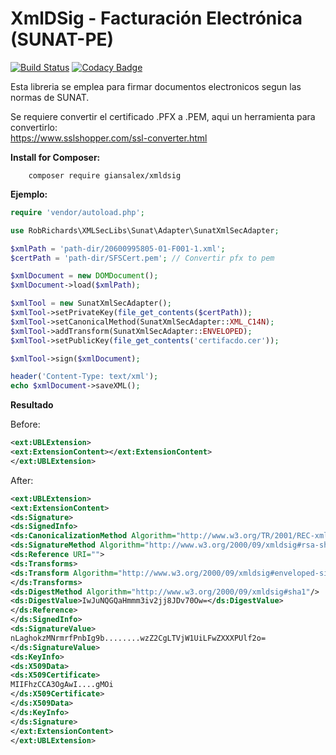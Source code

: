 # XmlDSig - Facturación Electrónica (SUNAT-PE)
[![Build Status](https://api.travis-ci.org/giansalex/xmldsig.svg?branch=master)](https://api.travis-ci.org/giansalex/xmldsig)
[![Codacy Badge](https://api.codacy.com/project/badge/Grade/bebcd8e55eac4e409525b2d7fb98f269)](https://www.codacy.com/app/giansalex/xmldsig?utm_source=github.com&amp;utm_medium=referral&amp;utm_content=giansalex/xmldsig&amp;utm_campaign=Badge_Grade)

Esta libreria se emplea para firmar documentos electronicos segun las normas de SUNAT.

Se requiere convertir el certificado .PFX a .PEM, aqui un herramienta para convertirlo:  
https://www.sslshopper.com/ssl-converter.html

**Install for Composer:**

        composer require giansalex/xmldsig

        
**Ejemplo:**
```php
require 'vendor/autoload.php';

use RobRichards\XMLSecLibs\Sunat\Adapter\SunatXmlSecAdapter;

$xmlPath = 'path-dir/20600995805-01-F001-1.xml';
$certPath = 'path-dir/SFSCert.pem'; // Convertir pfx to pem 

$xmlDocument = new DOMDocument();
$xmlDocument->load($xmlPath);

$xmlTool = new SunatXmlSecAdapter();
$xmlTool->setPrivateKey(file_get_contents($certPath));
$xmlTool->setCanonicalMethod(SunatXmlSecAdapter::XML_C14N);
$xmlTool->addTransform(SunatXmlSecAdapter::ENVELOPED);
$xmlTool->setPublicKey(file_get_contents('certifacdo.cer'));

$xmlTool->sign($xmlDocument);

header('Content-Type: text/xml');
echo $xmlDocument->saveXML();
```

**Resultado**  

Before:
```xml
<ext:UBLExtension>
<ext:ExtensionContent></ext:ExtensionContent>
</ext:UBLExtension>
```

After:
```xml
<ext:UBLExtension>
<ext:ExtensionContent>
<ds:Signature>
<ds:SignedInfo>
<ds:CanonicalizationMethod Algorithm="http://www.w3.org/TR/2001/REC-xml-c14n-20010315"/>
<ds:SignatureMethod Algorithm="http://www.w3.org/2000/09/xmldsig#rsa-sha1"/>
<ds:Reference URI="">
<ds:Transforms>
<ds:Transform Algorithm="http://www.w3.org/2000/09/xmldsig#enveloped-signature"/>
</ds:Transforms>
<ds:DigestMethod Algorithm="http://www.w3.org/2000/09/xmldsig#sha1"/>
<ds:DigestValue>IwJuNQGQaHmmm3iv2jj8JDv70Ow=</ds:DigestValue>
</ds:Reference>
</ds:SignedInfo>
<ds:SignatureValue>
nLaghokzMNrmrfPnbIg9b........wzZ2CgLTVjW1UiLFwZXXXPUlf2o=
</ds:SignatureValue>
<ds:KeyInfo>
<ds:X509Data>
<ds:X509Certificate>
MIIFhzCCA3OgAwI....gMOi
</ds:X509Certificate>
</ds:X509Data>
</ds:KeyInfo>
</ds:Signature>
</ext:ExtensionContent>
</ext:UBLExtension>
```
